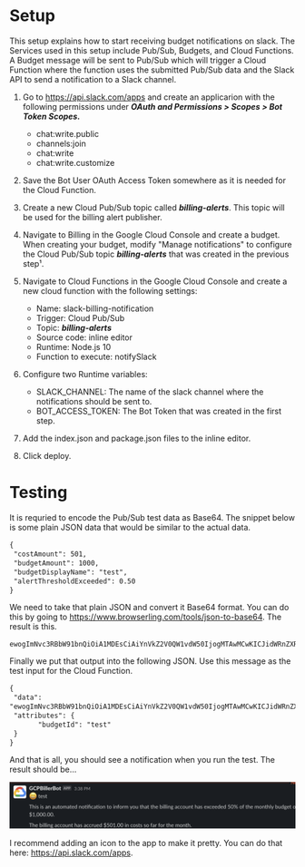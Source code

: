 # Setup

This setup explains how to start receiving budget notifications on slack. The Services used in this setup include Pub/Sub, Budgets, and Cloud Functions. A Budget message will be sent to Pub/Sub which will trigger a Cloud Function where the function uses the submitted Pub/Sub data and the Slack API to send a notification to a Slack channel.

1. Go to https://api.slack.com/apps and create an applicarion with the following permissions under ***OAuth and Permissions > Scopes > Bot Token Scopes.***

    - chat:write.public
    - channels:join
    - chat:write
    - chat:write.customize

2. Save the Bot User OAuth Access Token somewhere as it is needed for the Cloud Function.

3. Create a new Cloud Pub/Sub topic called ***billing-alerts***. This topic will be used for the billing alert publisher.

4. Navigate to Billing in the Google Cloud Console and create a budget. When creating your budget, modify "Manage notifications" to configure the Cloud Pub/Sub topic ***billing-alerts*** that was created in the previous step¹.

5. Navigate to Cloud Functions in the Google Cloud Console and create a new cloud function with the following settings:

    - Name: slack-billing-notification
    - Trigger: Cloud Pub/Sub
    - Topic: ***billing-alerts***
    - Source code: inline editor
    - Runtime: Node.js 10
    - Function to execute: notifySlack

6. Configure two Runtime variables:

    - SLACK_CHANNEL: The name of the slack channel where the notifications should be sent to.
    - BOT_ACCESS_TOKEN: The Bot Token that was created in the first step.

7. Add the index.json and package.json files to the inline editor.

8. Click deploy.

# Testing

It is requried to encode the Pub/Sub test data as Base64. The snippet below is some plain JSON data that would be similar to the actual data.
```
{
 "costAmount": 501,
 "budgetAmount": 1000,
 "budgetDisplayName": "test",
 "alertThresholdExceeded": 0.50
}
```

We need to take that plain JSON and convert it Base64 format. You can do this by going to https://www.browserling.com/tools/json-to-base64. The result is this.
```
ewogImNvc3RBbW91bnQiOiA1MDEsCiAiYnVkZ2V0QW1vdW50IjogMTAwMCwKICJidWRnZXREaXNwbGF5TmFtZSI6ICJ0ZXN0IiwKICJhbGVydFRocmVzaG9sZEV4Y2VlZGVkIjogMC41MAp9
```

Finally we put that output into the following JSON. Use this message as the test input for the Cloud Function.
```
{
 "data": "ewogImNvc3RBbW91bnQiOiA1MDEsCiAiYnVkZ2V0QW1vdW50IjogMTAwMCwKICJidWRnZXREaXNwbGF5TmFtZSI6ICJ0ZXN0IiwKICJhbGVydFRocmVzaG9sZEV4Y2VlZGVkIjogMC41MAp9",
 "attributes": {
       "budgetId": "test"
 }
}
```

And that is all, you should see a notification when you run the test. The result should be...

![alt text](https://github.com/gregnrobinson/slack-gcp-billing-notifier/blob/main/images/slack_notification.png "Slack Example Notification")

I recommend adding an icon to the app to make it pretty. You can do that here: https://api.slack.com/apps.


